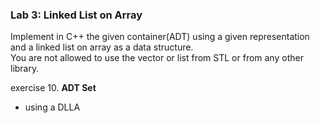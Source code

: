 ### Lab 3: Linked List on Array

Implement  in  C++  the  given container(ADT)  using  a  given  representation  and  a linked  list on array as a data structure.\
You are not allowed to use the vector or list from STL or from any other library.

exercise 10. **ADT Set**
  - using a DLLA

